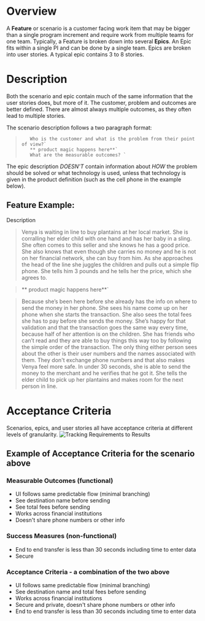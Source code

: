 # Overview
A **Feature** or scenario is a customer facing work item that may be bigger than a single program increment and require work from multiple teams for one team.  Typically, a Feature is broken down into several **Epics**.  An Epic fits within a single PI and can be done by a single team. Epics are broken into user stories. A typical epic contains 3 to 8 stories.

# Description
Both the scenario and epic contain much of the same information that the user stories does, but more of it. The customer, problem and outcomes are better defined. There are almost always multiple outcomes, as they often lead to multiple stories. 

The scenario description follows a two paragraph format:

>        Who is the customer and what is the problem from their point of view?`
>        ** product magic happens here**`
>        What are the measurable outcomes? `

The epic description _DOESN'T_ contain information about _HOW_ the problem should be solved or what technology is used, unless that technology is given in the product definition (such as the cell phone in the example below). 


## Feature Example: 
Description

> Venya is waiting in line to buy plantains at her local market. She is corralling her elder child with one hand and has her baby in a sling. She often comes to this seller and she knows he has a good price. She also knows that even though she carries no money and he is not on her financial network, she can buy from him. As she approaches the head of the line she juggles the children and pulls out a simple flip phone. She tells him 3 pounds and he tells her the price, which she agrees to. 

> ** product magic happens here**`

> Because she’s been here before she already has the info on where to send the money in her phone. She sees his name come up on her phone when she starts the transaction. She also sees the total fees she has to pay before she sends the money. 
> She’s happy for that validation and that the transaction goes the same way every time, because half of her attention is on the children. She has friends who can’t read and they are able to buy things this way too by following the simple order of the transaction. The only thing either person sees about the other is their user numbers and the names associated with them. They don't exchange phone numbers and that also makes Venya feel more safe. In under 30 seconds, she is able to send the money to the merchant and he verifies that he got it. She tells the elder child to pick up her plantains and makes room for the next person in line.

# Acceptance Criteria
Scenarios, epics, and user stories all have acceptance criteria at different levels of granularity. 
![Tracking Requirements to Results](https://github.com/LevelOneProject/Docs/blob/master/Wiki/Tracking%20requirements%20to%20results.png)

## Example of Acceptance Criteria for the scenario above
### Measurable Outcomes (functional)
* UI follows same predictable flow (minimal branching)
* See destination name before sending
* See total fees before sending
* Works across financial institutions
* Doesn't share phone numbers or other info

### Success Measures (non-functional)
* End to end transfer is less than 30 seconds including time to enter data
* Secure

### Acceptance Criteria - a combination of the two above
* UI follows same predictable flow (minimal branching)
* See destination name and total fees before sending
* Works across financial institutions
* Secure and private, doesn't share phone numbers or other info
* End to end transfer is less than 30 seconds including time to enter data

